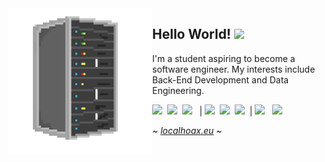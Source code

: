 <img align="left" src="assets/server.png" width="230">

## Hello World! ![](https://visitor-badge.glitch.me/badge?page_id=martimvalente.martimvalente)


I'm a student aspiring to become a software engineer.
My interests include Back-End Development and Data Engineering.

<span><img src="https://cdn.jsdelivr.net/gh/devicons/devicon@latest/icons/javascript/javascript-original.svg" width="35px"/></span>&nbsp;
<span><img src="https://cdn.jsdelivr.net/gh/devicons/devicon/icons/r/r-original.svg" width="35px"/></span>&nbsp;
<span><img src="https://cdn.jsdelivr.net/gh/devicons/devicon/icons/python/python-original.svg" width="35px"/></span>&nbsp;&nbsp; |
<span><img src="https://cdn.jsdelivr.net/gh/devicons/devicon@latest/icons/git/git-original.svg" width="35px"/></span>&nbsp;
<span><img src="https://cdn.jsdelivr.net/gh/devicons/devicon/icons/bash/bash-original.svg" width="35px"/></span>&nbsp;
<span><img src="https://cdn.jsdelivr.net/gh/devicons/devicon/icons/linux/linux-original.svg" width="35px"/></span>&nbsp; |
<span><img src="https://cdn.jsdelivr.net/gh/devicons/devicon@latest/icons/html5/html5-plain.svg" width="35px"/></span>&nbsp;&nbsp;
<span><img src="https://cdn.jsdelivr.net/gh/devicons/devicon@latest/icons/css3/css3-plain.svg" width="35px"/></span>&nbsp;

~ [_localhoax.eu_](https://localhoax.eu/) ~
